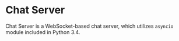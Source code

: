 Chat Server
===========

Chat Server is a WebSocket-based chat server, which utilizes `asyncio` module included in Python 3.4.
